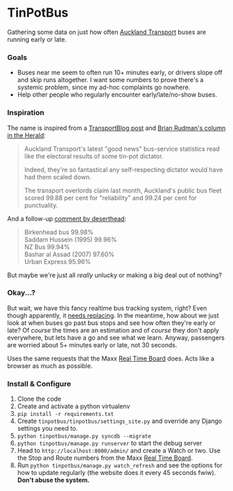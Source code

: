 # TinPotBus

Gathering some data on just how often [Auckland Transport](http://www.maxx.co.nz) buses are running early or late.

### Goals

* Buses near me seem to often run 10+ minutes early, or drivers slope off and skip runs altogether. I want some numbers to prove there's a systemic problem, since my ad-hoc complaints go nowhere.
* Help other people who regularly encounter early/late/no-show buses.

### Inspiration

The name is inspired from a [TransportBlog post](http://transportblog.co.nz/2012/06/19/our-tin-pot-dictator-bus-reliability-stats/) and [Brian Rudman's column in the Herald](http://www.nzherald.co.nz/nz/news/article.cfm?c_id=1&objectid=10794616):

> Auckland Transport's latest "good news" bus-service statistics read like the electoral results of some tin-pot dictator.
> 
> Indeed, they're so fantastical any self-respecting dictator would have had them scaled down.
> 
> The transport overlords claim last month, Auckland's public bus fleet scored 99.88 per cent for "reliability" and 99.24 per cent for punctuality.

And a follow-up [comment by deserthead](http://transportblog.co.nz/2012/09/17/more-tin-pot-dictator-bus-punctuality-stats/#comment-52564):

> Birkenhead bus 99.98%  
> Saddam Hussein (1995) 99.96%  
> NZ Bus 99.94%  
> Bashar al Assad (2007) 97.60%  
> Urban Express 95.96%  

But maybe we're just all *really* unlucky or making a big deal out of nothing?

### Okay...?

But wait, we have this fancy realtime bus tracking system, right? Even though apparently, it [needs replacing](http://www.aucklandtransport.govt.nz/about-us/board-members/Board-Meetings-Minutes/Documents/Board%20reports%20December%202013/11i%20Real%20Time%20System.pdf). In the meantime, how about we just look at when buses go past bus stops and see how often they're early or late? Of *course* the times are an estimation and of *course* they don't apply everywhere, but lets have a go and see what we learn. Anyway, passengers are worried about 5+ minutes early or late, not 30 seconds.

Uses the same requests that the Maxx [Real Time Board](http://www.maxx.co.nz/) does. Acts like a browser as much as possible.

### Install & Configure

1. Clone the code
2. Create and activate a python virtualenv
3. `pip install -r requirements.txt`
4. Create `tinpotbus/tinpotbus/settings_site.py` and override any Django settings you need to.
5. `python tinpotbus/manage.py syncdb --migrate`
6. `python tinpotbus/manage.py runserver` to start the debug server
7. Head to `http://localhost:8000/admin/` and create a Watch or two. Use the Stop and Route numbers from the Maxx [Real Time Board](http://www.maxx.co.nz/).
8. Run `python tinpotbus/manage.py watch_refresh` and see the options for how to update regularly (the website does it every 45 seconds fwiw). **Don't abuse the system.**
